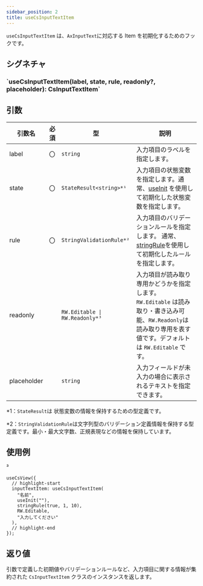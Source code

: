 ```yaml
---
sidebar_position: 2
title: useCsInputTextItem
---
```


`useCsInputTextItem` は、`AxInputText`に対応する Item を初期化するためのフックです。

## シグネチャ

<h3>`useCsInputTextItem(label, state, rule, readonly?, placeholder): CsInputTextItem`</h3>

## 引数

| 引数名      | 必須 | 型                             | 説明                                                                                                                                                              |
| ----------- | ---- | ------------------------------ | ----------------------------------------------------------------------------------------------------------------------------------------------------------------- |
| label       | 〇   | `string`                       | 入力項目のラベルを指定します。 　                                                                                                                                 |
| state       | 〇   | `StateResult<string>*¹`        | 入力項目の状態変数を指定します。通常、[useInit](../helper-function/useInit.md) を使用して初期化した状態変数を指定します。                                         |
| rule        | 〇   | `StringValidationRule*²`       | 入力項目のバリデーションルールを指定します。 通常、[stringRule](../helper-function/stringRule.md)を使用して初期化したルールを指定します。                         |
| readonly    |      | `RW.Editable \| RW.Readonly*³` | 入力項目が読み取り専用かどうかを指定します。`RW.Editable` は読み取り・書き込み可能、`RW.Readonly`は読み取り専用を表す値です。デフォルトは `RW.Editable` です。 　 |
| placeholder |      | `string`                       | 入力フィールドが未入力の場合に表示されるテキストを指定できます。                                                                                                  |

\*1：`StateResult`は 状態変数の情報を保持するための型定義です。

\*2：`StringValidationRule`は文字列型のバリデーション定義情報を保持する型定義です。最小・最大文字数、正規表現などの情報を保持しています。

## 使用例

³

```tsx
useCsView({
  // highlight-start
  inputTextItem: useCsInputTextItem(
    "名前",
    useInit(""),
    stringRule(true, 1, 10),
    RW.Editable,
    "入力してください"
  ),
  // highlight-end
});
```

## 返り値

引数で定義した初期値やバリデーションルールなど、入力項目に関する情報が集約された `CsInputTextItem` クラスのインスタンスを返します。
